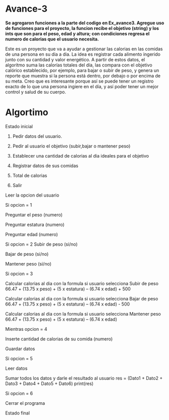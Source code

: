 # Avance-3

**Se agregaron funciones a la parte del codigo en Ex_avance3. Agregue uso de funciones para el proyecto, la funcion recibe el objetivo (string) y los ints que son para el peso, edad y altura; con condiciones regresa el numero de calorias que el usuario necesita.**

Este es un proyecto que va a ayudar a gestionar las calorias en las comidas de una persona en su dia a dia. La idea es registrar cada alimento ingerido junto con su cantidad y valor energético. A partir de estos datos, el algoritmo suma las calorías totales del día, las compara con el objetivo calórico establecido, por ejemplo, para bajar o subir de peso, y genera un reporte que muestra si la persona está dentro, por debajo o por encima de su meta. Creo que es interesante porque así se puede tener un registro exacto de lo que una persona ingiere en el día, y así poder tener un mejor control y salud de su cuerpo. 
# Algortimo
Estado inicial

1. Pedir datos del usuario.

2. Pedir al usuario el objetivo (subir,bajar o mantener peso)
   
3. Establecer una cantidad de calorias al dia ideales para el objetivo
   
4. Registrar datos de sus comidas
   
5. Total de calorias
   
6. Salir 

Leer la opcion del usuario


Si opcion = 1

   Preguntar el peso (numero)
   
   Preguntar estatura (numero)
   
   Preguntar edad (numero)


Si opcion = 2
   Subir de peso (si/no)
   
   Bajar de peso (si/no)
   
   Mantener peso  (si/no)
   

Si opcion = 3

  Calcular calorias al dia con la formula si usuario selecciona Subir de peso
  66.47 + (13.75 x peso) + (5 x estatura) – (6.74 x edad) + 500

  Calcular calorias al dia con la formula si usuario selecciona Bajar de peso
  66.47 + (13.75 x peso) + (5 x estatura) – (6.74 x edad) - 500

  Calcular calorias al dia con la formula si usuario selecciona Mantener peso
  66.47 + (13.75 x peso) + (5 x estatura) – (6.74 x edad)

Mientras opcion = 4

  Inserte cantidad de calorias de su comida (numero)
  
  Guardar datos
  

Si opcion = 5

  Leer datos
  
  Sumar todos los datos y darle el resultado al usuario
  res = (Dato1 + Dato2 + Dato3 + Dato4 + Dato5 + Dato6)
  print(res)
     

Si opcion = 6 

Cerrar el programa

Estado final
  
